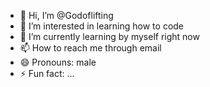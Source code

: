 - 👋 Hi, I’m @Godoflifting
- 👀 I’m interested in learning how to code
- 🌱 I’m currently learning by myself right now
- 📫 How to reach me through email
- 😄 Pronouns: male
- ⚡ Fun fact: ...

<!---
Godoflifting/Godoflifting is a ✨ special ✨ repository because its `README.md` (this file) appears on your GitHub profile.
You can click the Preview link to take a look at your changes.
--->
